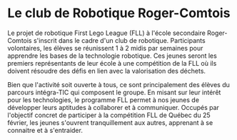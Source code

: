 # Le club de Robotique Roger-Comtois

Le projet de robotique First Lego League (FLL) à l'école secondaire Roger-Comtois s'inscrit dans le cadre d'un club de robotique. Participants volontaires, les élèves se réunissent 1 à 2 midis par semaines pour apprendre les bases de la technologie robotique. Ces jeunes seront les premiers représentants de leur école à une compétition de la FLL où ils doivent résoudre des défis en lien avec la valorisation des déchets.

Bien que l'activité soit ouverte à tous, ce sont principalement des élèves du parcours intégra-TIC qui composent le groupe. En misant sur leur intérêt pour les technologies, le programme FLL permet à nos jeunes de développer leurs aptitudes à collaborer et à communiquer. Occupés par l'objectif concret de participer à la compétition FLL de Québec du 25 février, les jeunes s'ouvrent tranquillement aux autres, apprenant à se connaitre et à s'entraider.
